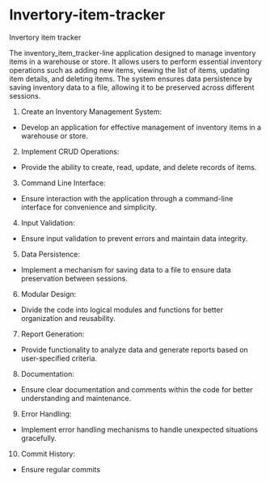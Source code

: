 # Invertory-item-tracker
Invertory item tracker

The inventory_item_tracker-line application designed to manage inventory items in a warehouse or store. It allows users to perform essential inventory operations such as adding new items, viewing the list of items, updating item details, and deleting items. The system ensures data persistence by saving inventory data to a file, allowing it to be preserved across different sessions.





1. Create an Inventory Management System:
* Develop an application for effective management of inventory items in a warehouse or store.
2. Implement CRUD Operations:
* Provide the ability to create, read, update, and delete records of items.
3. Command Line Interface:
* Ensure interaction with the application through a command-line interface for convenience and simplicity.
4. Input Validation:
* Ensure input validation to prevent errors and maintain data integrity.
5. Data Persistence:
* Implement a mechanism for saving data to a file to ensure data preservation between sessions.
6. Modular Design:
* Divide the code into logical modules and functions for better organization and reusability.
7. Report Generation:
* Provide functionality to analyze data and generate reports based on user-specified criteria.
8. Documentation:
* Ensure clear documentation and comments within the code for better understanding and maintenance.
9. Error Handling:
* Implement error handling mechanisms to handle unexpected situations gracefully.
10. Commit History:
* Ensure regular commits

